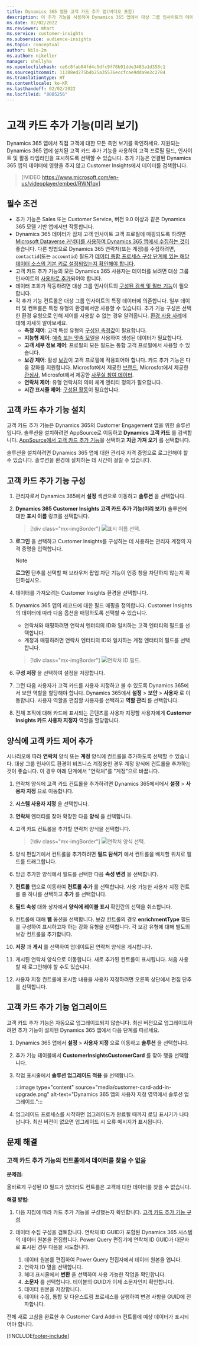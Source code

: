 ```yaml
---
title: Dynamics 365 앱용 고객 카드 추가 앱(비디오 포함)
description: 이 추가 기능을 사용하여 Dynamics 365 앱에서 대상 그룹 인사이트의 데이터를 표시합니다.
ms.date: 02/02/2022
ms.reviewer: mhart
ms.service: customer-insights
ms.subservice: audience-insights
ms.topic: conceptual
author: Nils-2m
ms.author: nikeller
manager: shellyha
ms.openlocfilehash: ce6c8fab84fd4c5dfc9f78b91dde3483a1d358c1
ms.sourcegitcommit: 11308ed275b4b25a35576eccfcae9dda9e2c2784
ms.translationtype: HT
ms.contentlocale: ko-KR
ms.lasthandoff: 02/02/2022
ms.locfileid: "8085256"
---
```

# <a name="customer-card-add-in-preview"></a>고객 카드 추가 기능(미리 보기)



Dynamics 365 앱에서 직접 고객에 대한 모든 측면 보기를 확인하세요. 지원되는 Dynamics 365 앱에 설치된 고객 카드 추가 기능을 사용하여 고객 프로필 필드, 인사이트 및 활동 타임라인을 표시하도록 선택할 수 있습니다. 추가 기능은 연결된 Dynamics 365 앱의 데이터에 영향을 주지 않고 Customer Insights에서 데이터를 검색합니다.

> [!VIDEO https://www.microsoft.com/en-us/videoplayer/embed/RWN1qv]

## <a name="prerequisites"></a>필수 조건

- 추가 기능은 Sales 또는 Customer Service, 버전 9.0 이상과 같은 Dynamics 365 모델 기반 앱에서만 작동합니다.
- Dynamics 365 데이터가 잠재 고객 인사이트 고객 프로필에 매핑되도록 하려면 [Microsoft Dataverse 커넥터를 사용하여 Dynamics 365 앱에서 수집하는 것이](connect-power-query.md) 좋습니다. 다른 방법으로 Dynamics 365 연락처(또는 계정)를 수집하려면, `contactid`(또는 `accountid`) 필드가 [데이터 통합 프로세스 구상 단계에 있는 해당 데이터 소스의 기본 키로 설정되었는지 확인해야 합니다](map-entities.md#select-primary-key-and-semantic-type-for-attributes). 
- 고객 카드 추가 기능의 모든 Dynamics 365 사용자는 데이터를 보려면 대상 그룹 인사이트의 [사용자로 추가](permissions.md)되어야 합니다.
- 데이터 조회가 작동하려면 대상 그룹 인사이트의 [구성된 검색 및 필터 기능](search-filter-index.md)이 필요합니다.
- 각 추가 기능 컨트롤은 대상 그룹 인사이트의 특정 데이터에 의존합니다. 일부 데이터 및 컨트롤은 특정 유형의 환경에서만 사용할 수 있습니다. 추가 기능 구성은 선택한 환경 유형으로 인해 제어를 사용할 수 없는 경우 알려줍니다. [환경 사용 사례](work-with-business-accounts.md)에 대해 자세히 알아보세요.
  - **측정 제어**: 고객 특성 유형의 [구성된 측정값](measures.md)이 필요합니다.
  - **지능형 제어**: [예측 또는 맞춤 모델](predictions-overview.md)을 사용하여 생성된 데이터가 필요합니다.
  - **고객 세부 정보 제어**: 프로필의 모든 필드는 통합 고객 프로필에서 사용할 수 있습니다.
  - **보강 제어**: 활성 [보강](enrichment-hub.md)이 고객 프로필에 적용되어야 합니다. 카드 추가 기능은 다음 강화를 지원합니다. Microsfot에서 제공한 [브랜드](enrichment-microsoft.md), Microsfot에서 제공한 [관심사](enrichment-microsoft.md), Microsfot에서 제공한 [사무실 참여 데이터](enrichment-office.md).
  - **연락처 제어**: 유형 연락처의 의미 체계 엔티티 정의가 필요합니다.
  - **시간 표시줄 제어**: [구성된 활동](activities.md)이 필요합니다.

## <a name="install-the-customer-card-add-in"></a>고객 카드 추가 기능 설치

고객 카드 추가 기능은 Dynamics 365의 Customer Engagement 앱을 위한 솔루션입니다. 솔루션을 설치하려면 AppSource로 이동하고 **Dynamics 고객 카드** 를 검색합니다. [AppSource에서 고객 카드 추가 기능](https://appsource.microsoft.com/product/dynamics-365/mscrm.dynamics_365_customer_insights_customer_card_addin?tab=Overview)을 선택하고 **지금 가져 오기** 를 선택합니다.

솔루션을 설치하려면 Dynamics 365 앱에 대한 관리자 자격 증명으로 로그인해야 할 수 있습니다. 솔루션을 환경에 설치하는 데 시간이 걸릴 수 있습니다.

## <a name="configure-the-customer-card-add-in"></a>고객 카드 추가 기능 구성

1. 관리자로서 Dynamics 365에서 **설정** 섹션으로 이동하고 **솔루션** 을 선택합니다.

1. **Dynamics 365 Customer Insights 고객 카드 추가 기능(미리 보기)** 솔루션에 대한 **표시 이름** 링크를 선택합니다.

   > [!div class="mx-imgBorder"]
   > ![표시 이름 선택.](media/select-display-name.png "표시 이름을 선택합니다.")

1. **로그인** 을 선택하고 Customer Insights를 구성하는 데 사용하는 관리자 계정의 자격 증명을 입력합니다.

   > [!NOTE]
   > **로그인** 단추를 선택할 때 브라우저 팝업 차단 기능이 인증 창을 차단하지 않는지 확인하십시오.

1. 데이터를 가져오려는 Customer Insights 환경을 선택합니다.

1. Dynamics 365 앱의 레코드에 대한 필드 매핑을 정의합니다. Customer Insights의 데이터에 따라 다음 옵션을 매핑하도록 선택할 수 있습니다.
   - 연락처와 매핑하려면 연락처 엔터티의 ID와 일치하는 고객 엔터티의 필드를 선택합니다.
   - 계정과 매핑하려면 연락처 엔터티의 ID와 일치하는 계정 엔터티의 필드를 선택합니다.

   > [!div class="mx-imgBorder"]
   > ![연락처 ID 필드.](media/contact-id-field.png "연락처 ID 필드입니다.")

1. **구성 저장** 을 선택하여 설정을 저장합니다.

1. 그런 다음 사용자가 고객 카드를 사용자 지정하고 볼 수 있도록 Dynamics 365에서 보안 역할을 할당해야 합니다. Dynamics 365에서 **설정** > **보안** > **사용자** 로 이동합니다. 사용자 역할을 편집할 사용자를 선택하고 **역할 관리** 를 선택합니다.

1. 전체 조직에 대해 카드에 표시되는 콘텐츠를 사용자 지정할 사용자에게 **Customer Insights 카드 사용자 지정자** 역할을 할당합니다.

## <a name="add-customer-card-controls-to-forms"></a>양식에 고객 카드 제어 추가

시나리오에 따라 **연락처** 양식 또는 **계정** 양식에 컨트롤을 추가하도록 선택할 수 있습니다. 대상 그룹 인사이트 환경이 비즈니스 계정용인 경우 계정 양식에 컨트롤을 추가하는 것이 좋습니다. 이 경우 아래 단계에서 "연락처"를 "계정"으로 바꿉니다.

1. 연락처 양식에 고객 카드 컨트롤을 추가하려면 Dynamics 365에서에서 **설정** > **사용자 지정** 으로 이동합니다.

1. **시스템 사용자 지정** 을 선택합니다.

1. **연락처** 엔터티를 찾아 확장한 다음 **양식** 을 선택합니다.

1. 고객 카드 컨트롤을 추가할 연락처 양식을 선택합니다.

    > [!div class="mx-imgBorder"]
    > ![연락처 양식 선택.](media/contact-active-forms.png "연락처 양식을 선택합니다.")

1. 양식 편집기에서 컨트롤을 추가하려면 **필드 탐색기** 에서 컨트롤을 배치할 위치로 필드를 드래그합니다.

1. 방금 추가한 양식에서 필드를 선택한 다음 **속성 변경** 을 선택합니다.

1. **컨트롤** 탭으로 이동하여 **컨트롤 추가** 를 선택합니다. 사용 가능한 사용자 지정 컨트롤 중 하나를 선택하고 **추가** 를 선택합니다.

1. **필드 속성** 대화 상자에서 **양식에 레이블 표시** 확인란의 선택을 취소합니다.

1. 컨트롤에 대해 **웹** 옵션을 선택합니다. 보강 컨트롤의 경우 **enrichmentType** 필드를 구성하여 표시하고자 하는 강화 유형을 선택합니다. 각 보강 유형에 대해 별도의 보강 컨트롤을 추가합니다.

1. **저장** 과 **게시** 를 선택하여 업데이트된 연락처 양식을 게시합니다.

1. 게시된 연락처 양식으로 이동합니다. 새로 추가된 컨트롤이 표시됩니다. 처음 사용할 때 로그인해야 할 수도 있습니다.

1. 사용자 지정 컨트롤에 표시할 내용을 사용자 지정하려면 오른쪽 상단에서 편집 단추를 선택합니다.

## <a name="upgrade-customer-card-add-in"></a>고객 카드 추가 기능 업그레이드

고객 카드 추가 기능은 자동으로 업그레이드되지 않습니다. 최신 버전으로 업그레이드하려면 추가 기능이 설치된 Dynamics 365 앱에서 다음 단계를 따르세요.

1. Dynamics 365 앱에서 **설정** > **사용자 지정** 으로 이동하고 **솔루션** 을 선택합니다.

1. 추가 기능 테이블에서 **CustomerInsightsCustomerCard** 를 찾아 행을 선택합니다.

1. 작업 표시줄에서 **솔루션 업그레이드 적용** 을 선택합니다.

   :::image type="content" source="media/customer-card-add-in-upgrade.png" alt-text="Dynamics 365 앱의 사용자 지정 영역에서 솔루션 업그레이드.":::

1. 업그레이드 프로세스를 시작하면 업그레이드가 완료될 때까지 로딩 표시기가 나타납니다. 최신 버전이 없으면 업그레이드 시 오류 메시지가 표시됩니다.

## <a name="troubleshooting"></a>문제 해결

### <a name="controls-from-customer-card-add-in-dont-find-data"></a>고객 카드 추가 기능의 컨트롤에서 데이터를 찾을 수 없음

**문제점:**

올바르게 구성된 ID 필드가 있더라도 컨트롤은 고객에 대한 데이터를 찾을 수 없습니다.  

**해결 방법:**

1. 다음 지침에 따라 카드 추가 기능을 구성했는지 확인합니다. [고객 카드 추가 기능 구성](#configure-the-customer-card-add-in) 

1. 데이터 수집 구성을 검토합니다. 연락처 ID GUID가 포함된 Dynamics 365 시스템의 데이터 원본을 편집합니다. Power Query 편집기에 연락처 ID GUID가 대문자로 표시된 경우 다음을 시도합니다. 
    1. 데이터 원본를 편집하여 Power Query 편집자에서 데이터 원본을 엽니다.
    1. 연락처 ID 열을 선택합니다.
    1. 헤더 표시줄에서 **변환** 을 선택하여 사용 가능한 작업을 확인합니다.
    1. **소문자** 를 선택합니다. 테이블의 GUID가 이제 소문자인지 확인합니다.
    1. 데이터 원본을 저장합니다.
    1. 데이터 수집, 통합 및 다운스트림 프로세스를 실행하여 변경 사항을 GUID에 전파합니다. 

전체 새로 고침을 완료한 후 Customer Card Add-in 컨트롤에 예상 데이터가 표시되어야 합니다. 

[!INCLUDE[footer-include](../includes/footer-banner.md)]

